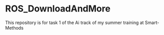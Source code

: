 # ROS_DownloadAndMore
This repository is for task 1 of the Ai track of my summer training at Smart-Methods
